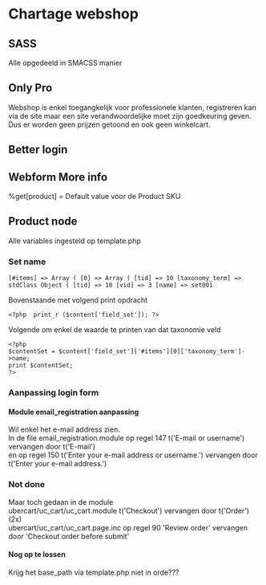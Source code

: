# Chartage webshop
## SASS
Alle opgedeeld in SMACSS manier

## Only Pro
Webshop is enkel toegangkelijk voor professionele klanten, registreren kan via  de site
maar een site verandwoordelijke moet zijn goedkeuring geven.  
Dus er worden geen prijzen getoond en ook geen winkelcart.

## Better login


## Webform More info
%get[product] = Default value voor de Product SKU

## Product node
Alle variables ingesteld op template.php

### Set name
```
[#items] => Array ( [0] => Array ( [tid] => 10 [taxonomy_term] => stdClass Object ( [tid] => 10 [vid] => 3 [name] => set001
```
Bovenstaande met volgend print opdracht 
```
<?php  print_r ($content['field_set']); ?>
```
Volgende om enkel de waarde te printen van dat taxonomie veld
```
<?php
$contentSet = $content['field_set']['#items'][0]['taxonomy_term']->name;
print $contentSet; 
?>
```

### Aanpassing login form
#### Module email_registration aanpassing
Wil enkel het e-mail address zien.  
In de file email_registration.module op regel 147 t('E-mail or username') vervangen door t('E-mail')  
en op regel 150 t('Enter your e-mail address or username.') vervangen door t('Enter your e-mail address.')


### Not done
Maar toch gedaan in de module  
ubercart/uc_cart/uc_cart.module t('Checkout') vervangen door t('Order') (2x)  
ubercart/uc_cart/uc_cart.page.inc op regel 90 'Review order' vervangen door 'Checkout order before submit'


#### Nog op te lossen
Krijg het base_path via template.php niet in orde???
